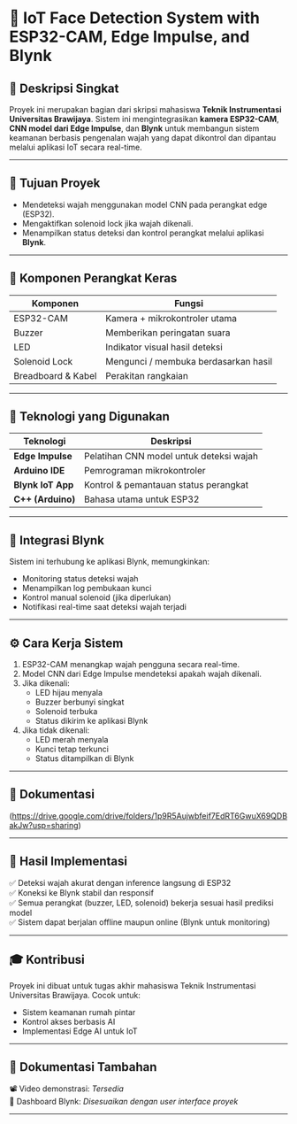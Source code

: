 # 🤖 IoT Face Detection System with ESP32-CAM, Edge Impulse, and Blynk

## 📌 Deskripsi Singkat
Proyek ini merupakan bagian dari skripsi mahasiswa **Teknik Instrumentasi Universitas Brawijaya**. Sistem ini mengintegrasikan **kamera ESP32-CAM**, **CNN model dari Edge Impulse**, dan **Blynk** untuk membangun sistem keamanan berbasis pengenalan wajah yang dapat dikontrol dan dipantau melalui aplikasi IoT secara real-time.

---

## 🎯 Tujuan Proyek
- Mendeteksi wajah menggunakan model CNN pada perangkat edge (ESP32).
- Mengaktifkan solenoid lock jika wajah dikenali.
- Menampilkan status deteksi dan kontrol perangkat melalui aplikasi **Blynk**.

---

## 🔧 Komponen Perangkat Keras

| Komponen          | Fungsi                                 |
|-------------------|----------------------------------------|
| ESP32-CAM         | Kamera + mikrokontroler utama          |
| Buzzer            | Memberikan peringatan suara            |
| LED               | Indikator visual hasil deteksi         |
| Solenoid Lock     | Mengunci / membuka berdasarkan hasil   |
| Breadboard & Kabel| Perakitan rangkaian                    |

---

## 🧠 Teknologi yang Digunakan

| Teknologi         | Deskripsi                             |
|-------------------|----------------------------------------|
| **Edge Impulse**  | Pelatihan CNN model untuk deteksi wajah |
| **Arduino IDE**   | Pemrograman mikrokontroler             |
| **Blynk IoT App** | Kontrol & pemantauan status perangkat  |
| **C++ (Arduino)** | Bahasa utama untuk ESP32               |

---

## 📱 Integrasi Blynk

Sistem ini terhubung ke aplikasi Blynk, memungkinkan:
- Monitoring status deteksi wajah
- Menampilkan log pembukaan kunci
- Kontrol manual solenoid (jika diperlukan)
- Notifikasi real-time saat deteksi wajah terjadi

---

## ⚙️ Cara Kerja Sistem

1. ESP32-CAM menangkap wajah pengguna secara real-time.
2. Model CNN dari Edge Impulse mendeteksi apakah wajah dikenali.
3. Jika dikenali:
   - LED hijau menyala
   - Buzzer berbunyi singkat
   - Solenoid terbuka
   - Status dikirim ke aplikasi Blynk
4. Jika tidak dikenali:
   - LED merah menyala
   - Kunci tetap terkunci
   - Status ditampilkan di Blynk

---

## 📁 Dokumentasi
(https://drive.google.com/drive/folders/1p9R5Aujwbfeif7EdRT6GwuX69QDBakJw?usp=sharing)

---

## 🧪 Hasil Implementasi

✅ Deteksi wajah akurat dengan inference langsung di ESP32  
✅ Koneksi ke Blynk stabil dan responsif  
✅ Semua perangkat (buzzer, LED, solenoid) bekerja sesuai hasil prediksi model  
✅ Sistem dapat berjalan offline maupun online (Blynk untuk monitoring)

---

## 🎓 Kontribusi

Proyek ini dibuat untuk tugas akhir mahasiswa Teknik Instrumentasi Universitas Brawijaya. Cocok untuk:
- Sistem keamanan rumah pintar
- Kontrol akses berbasis AI
- Implementasi Edge AI untuk IoT

---

## 📎 Dokumentasi Tambahan

📽️ Video demonstrasi: *Tersedia*  
📲 Dashboard Blynk: *Disesuaikan dengan user interface proyek*

---
